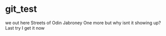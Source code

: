 # git_test
we out here
Streets of Odin
Jabroney
One more
but why isnt it showing up?
Last try
I get it now